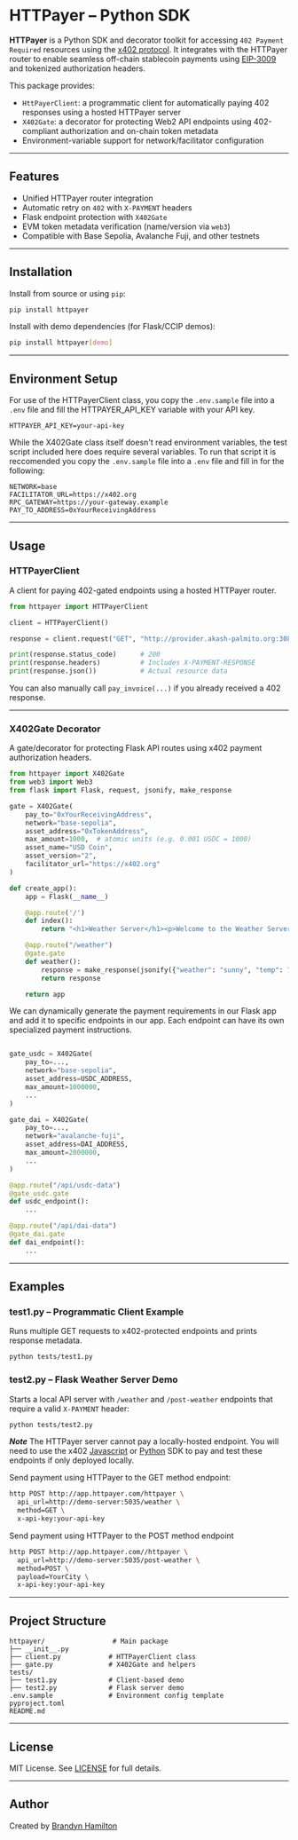 # HTTPayer – Python SDK

**HTTPayer** is a Python SDK and decorator toolkit for accessing `402 Payment Required` resources using the [x402 protocol](https://github.com/x402/spec). It integrates with the HTTPayer router to enable seamless off-chain stablecoin payments using [EIP-3009](https://eips.ethereum.org/EIPS/eip-3009) and tokenized authorization headers.

This package provides:

- `HttPayerClient`: a programmatic client for automatically paying 402 responses using a hosted HTTPayer server
- `X402Gate`: a decorator for protecting Web2 API endpoints using 402-compliant authorization and on-chain token metadata
- Environment-variable support for network/facilitator configuration

---

## Features

- Unified HTTPayer router integration
- Automatic retry on `402` with `X-PAYMENT` headers
- Flask endpoint protection with `X402Gate`
- EVM token metadata verification (name/version via `web3`)
- Compatible with Base Sepolia, Avalanche Fuji, and other testnets

---

## Installation

Install from source or using `pip`:

```bash
pip install httpayer
```

Install with demo dependencies (for Flask/CCIP demos):

```bash
pip install httpayer[demo]
```

---

## Environment Setup

For use of the HTTPayerClient class, you copy the `.env.sample` file into a `.env` file and fill the HTTPAYER_API_KEY variable with your API key.

```env
HTTPAYER_API_KEY=your-api-key
```

While the X402Gate class itself doesn't read environment variables, the test script included here does require several variables. To run that script it is reccomended you copy the `.env.sample` file into a `.env` file and fill in for the following:

```env
NETWORK=base
FACILITATOR_URL=https://x402.org
RPC_GATEWAY=https://your-gateway.example
PAY_TO_ADDRESS=0xYourReceivingAddress
```

---

## Usage

### HTTPayerClient

A client for paying 402-gated endpoints using a hosted HTTPayer router.

```python
from httpayer import HTTPayerClient

client = HTTPayerClient()

response = client.request("GET", "http://provider.akash-palmito.org:30862/base-weather")

print(response.status_code)      # 200
print(response.headers)          # Includes X-PAYMENT-RESPONSE
print(response.json())           # Actual resource data
```

You can also manually call `pay_invoice(...)` if you already received a 402 response.

---

### X402Gate Decorator

A gate/decorator for protecting Flask API routes using x402 payment authorization headers.

```python
from httpayer import X402Gate
from web3 import Web3
from flask import Flask, request, jsonify, make_response

gate = X402Gate(
    pay_to="0xYourReceivingAddress",
    network="base-sepolia",
    asset_address="0xTokenAddress",
    max_amount=1000,  # atomic units (e.g. 0.001 USDC = 1000)
    asset_name="USD Coin",
    asset_version="2",
    facilitator_url="https://x402.org"
)

def create_app():
    app = Flask(__name__)

    @app.route('/')
    def index():
        return "<h1>Weather Server</h1><p>Welcome to the Weather Server!</p>"

    @app.route("/weather")
    @gate.gate
    def weather():
        response = make_response(jsonify({"weather": "sunny", "temp": 75}))
        return response

    return app
```

We can dynamically generate the payment requirements in our Flask app and add it to specific endpoints in our app. Each endpoint can have its own specialized payment instructions.

```python

gate_usdc = X402Gate(
    pay_to=...,
    network="base-sepolia",
    asset_address=USDC_ADDRESS,
    max_amount=1000000,
    ...
)

gate_dai = X402Gate(
    pay_to=...,
    network="avalanche-fuji",
    asset_address=DAI_ADDRESS,
    max_amount=2000000,
    ...
)

@app.route("/api/usdc-data")
@gate_usdc.gate
def usdc_endpoint():
    ...

@app.route("/api/dai-data")
@gate_dai.gate
def dai_endpoint():
    ...

```

---

## Examples

### test1.py – Programmatic Client Example

Runs multiple GET requests to x402-protected endpoints and prints response metadata.

```bash
python tests/test1.py
```

### test2.py – Flask Weather Server Demo

Starts a local API server with `/weather` and `/post-weather` endpoints that require a valid `X-PAYMENT` header:

```bash
python tests/test2.py
```

***Note*** The HTTPayer server cannot pay a locally-hosted endpoint. You will need to use the x402 [Javascript](https://github.com/coinbase/x402/tree/main) or [Python](https://github.com/coinbase/x402/tree/main/python/x402) SDK to pay and test these endpoints if only deployed locally.

Send payment using HTTPayer to the GET method endpoint:

```bash
http POST http://app.httpayer.com/httpayer \
  api_url=http://demo-server:5035/weather \
  method=GET \
  x-api-key:your-api-key
```

Send payment using HTTPayer to the POST method endpoint

```bash
http POST http://app.httpayer.com//httpayer \
  api_url=http://demo-server:5035/post-weather \
  method=POST \
  payload=YourCity \
  x-api-key:your-api-key
```

---

## Project Structure

```
httpayer/                 # Main package
├── __init__.py
├── client.py            # HTTPayerClient class
├── gate.py              # X402Gate and helpers
tests/
├── test1.py             # Client-based demo
├── test2.py             # Flask server demo
.env.sample              # Environment config template
pyproject.toml
README.md
```

---

## License

MIT License. See [LICENSE](LICENSE) for full details.

---

## Author

Created by [Brandyn Hamilton](mailto:brandynham1120@gmail.com)
